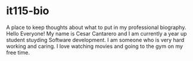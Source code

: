 # it115-bio
A place to keep thoughts about what to put in my professional biography. 
Hello Everyone! My name is Cesar Cantarero and I am currently a year up student stuyding Software development.
I am someone who is very hard working and caring. 
I love watching movies and going to the gym on my free time.
